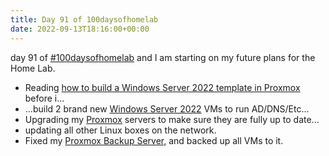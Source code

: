 ```yaml
---
title: Day 91 of 100daysofhomelab
date: 2022-09-13T18:16:00+00:00	
---
```


day 91 of  [#100daysofhomelab](https://twitter.com/hashtag/100DaysOfHomeLab) and I am starting on my future plans for the Home Lab.

* Reading [how to build a Windows Server 2022 template in Proxmox](https://www.reddit.com/r/Proxmox/comments/tnn4sn/windows_templates/) before i...
* ...build 2 brand new [Windows Server 2022](https://en.wikipedia.org/wiki/Windows_Server_2022) VMs to run AD/DNS/Etc...
* Upgrading my [Proxmox](https://www.proxmox.com/en/) servers to make sure they are fully up to date...
* updating all other Linux boxes on the network.
* Fixed my [Proxmox Backup Server,](https://www.proxmox.com/en/proxmox-backup-server) and backed up all VMs to it. 
